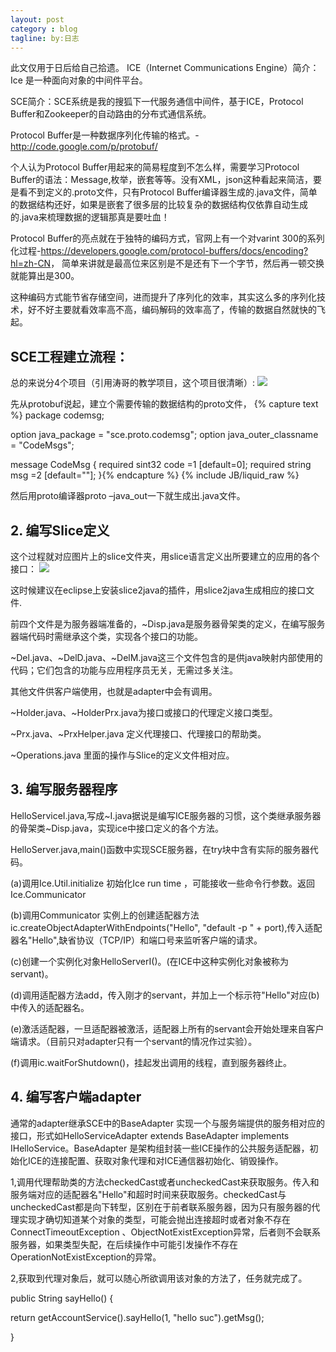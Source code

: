 ```yaml
---
layout: post
category : blog
tagline: by:日志
---
```


此文仅用于日后给自己拾遗。
 ICE（Internet Communications Engine）简介：Ice 是一种面向对象的中间件平台。

SCE简介：SCE系统是我的搜狐下一代服务通信中间件，基于ICE，Protocol Buffer和Zookeeper的自动路由的分布式通信系统。      

Protocol Buffer是一种数据序列化传输的格式。- <http://code.google.com/p/protobuf/>

个人认为Protocol Buffer用起来的简易程度到不怎么样，需要学习Protocol Buffer的语法：Message,枚举，嵌套等等。没有XML，json这种看起来简洁，要是看不到定义的.proto文件，只有Protocol Buffer编译器生成的.java文件，简单的数据结构还好，如果是嵌套了很多层的比较复杂的数据结构仅依靠自动生成的.java来梳理数据的逻辑那真是要吐血！

Protocol Buffer的亮点就在于独特的编码方式，官网上有一个对varint 300的系列化过程-<https://developers.google.com/protocol-buffers/docs/encoding?hl=zh-CN>，
简单来讲就是最高位来区别是不是还有下一个字节，然后再一顿交换就能算出是300。

这种编码方式能节省存储空间，进而提升了序列化的效率，其实这么多的序列化技术，好不好主要就看效率高不高，编码解码的效率高了，传输的数据自然就快的飞起。

<h2>SCE工程建立流程：</h2>

总的来说分4个项目（引用涛哥的教学项目，这个项目很清晰）:
![](http://1882.img.pp.sohu.com.cn/images/blog/2012/9/10/0/23/u251673670_13a6fb5f92cg86_blog.jpg)

   先从protobuf说起，建立个需要传输的数据结构的proto文件，
{% capture text %}
package codemsg;

option java_package = "sce.proto.codemsg";
option java_outer_classname = "CodeMsgs";

message CodeMsg {
   required sint32 code =1 [default=0];
   required string msg =2 [default=""];
}{% endcapture %}
{% include JB/liquid_raw %}

然后用proto编译器proto –java_out一下就生成出.java文件。


<h2>2. 编写Slice定义</h2>

这个过程就对应图片上的slice文件夹，用slice语言定义出所要建立的应用的各个接口：
<img src="/image/slice.jpg"  />


   这时候建议在eclipse上安装slice2java的插件，用slice2java生成相应的接口文件.

前四个文件是为服务器端准备的，~Disp.java是服务器骨架类的定义，在编写服务器端代码时需继承这个类，实现各个接口的功能。

~Del.java、~DelD.java、~DelM.java这三个文件包含的是供java映射内部使用的代码；它们包含的功能与应用程序员无关，无需过多关注。

其他文件供客户端使用，也就是adapter中会有调用。

~Holder.java、~HolderPrx.java为接口或接口的代理定义接口类型。

~Prx.java、~PrxHelper.java 定义代理接口、代理接口的帮助类。

~Operations.java 里面的操作与Slice的定义文件相对应。


 <h2>3. 编写服务器程序</h2>

   HelloServiceI.java,写成~I.java据说是编写ICE服务器的习惯，这个类继承服务器的骨架类~Disp.java，实现ice中接口定义的各个方法。

   HelloServer.java,main()函数中实现SCE服务器，在try块中含有实际的服务器代码。

(a)调用Ice.Util.initialize 初始化Ice run time ，可能接收一些命令行参数。返回Ice.Communicator

(b)调用Communicator 实例上的创建适配器方法ic.createObjectAdapterWithEndpoints("Hello", "default -p " + port),传入适配器名"Hello",缺省协议（TCP/IP）和端口号来监听客户端的请求。

(c)创建一个实例化对象HelloServerI()。(在ICE中这种实例化对象被称为servant)。

(d)调用适配器方法add，传入刚才的servant，并加上一个标示符"Hello"对应(b)中传入的适配器名。

(e)激活适配器，一旦适配器被激活，适配器上所有的servant会开始处理来自客户端请求。（目前只对adapter只有一个servant的情况作过实验）。

(f)调用ic.waitForShutdown()，挂起发出调用的线程，直到服务器终止。


<h2>4. 编写客户端adapter</h2>

通常的adapter继承SCE中的BaseAdapter 实现一个与服务端提供的服务相对应的接口，形式如HelloServiceAdapter extends BaseAdapter implements IHelloService。BaseAdapter 是架构组封装一些ICE操作的公共服务适配器，初始化ICE的连接配置、获取对象代理和对ICE通信器初始化、销毁操作。

1,调用代理帮助类的方法checkedCast或者uncheckedCast来获取服务。传入和服务端对应的适配器名"Hello"和超时时间来获取服务。checkedCast与uncheckedCast都是向下转型，区别在于前者联系服务器，因为只有服务器的代理实现才确切知道某个对象的类型，可能会抛出连接超时或者对象不存在ConnectTimeoutException 、ObjectNotExistException异常，后者则不会联系服务器，如果类型失配，在后续操作中可能引发操作不存在OperationNotExistException的异常。

2,获取到代理对象后，就可以随心所欲调用该对象的方法了，任务就完成了。

public String sayHello() {

return getAccountService().sayHello(1, "hello suc").getMsg();

}